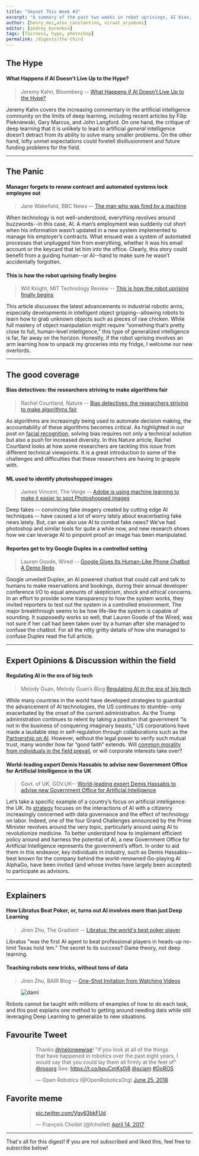 ```yaml
---
title: "Skynet This Week #3"
excerpt: "A summary of the past two weeks in robot uprisings, AI bias, and new policy initiatives"
author: [henry_mei,alex_constantino, viraat_aryabumi]
editor: [andrey_kurenkov]
tags: [fairness, hype, photoshop]
permalink: /digests/the-third
---
```


## The Hype


#### What Happens if AI Doesn’t Live Up to the Hype?

> Jeremy Kahn, Bloomberg -- [What Happens if AI Doesn’t Live Up to the Hype?](https://www.bloomberg.com/news/articles/2018-06-18/what-happens-if-ai-doesn-t-live-up-to-the-hype)


Jeremy Kahn covers the increasing commentary in the artificial intelligence community on the limits of deep learning, including recent articles by Filip Piekniewski, Gary Marcus, and John Langford. On one hand, the critique of deep learning that it is unlikely to lead to artificial *general* intelligence doesn’t detract from its ability to solve many smaller problems. On the other hand, lofty unmet expectations could foretell disillusionment and future funding problems for the field.

<hr>

## The Panic

#### Manager forgets to renew contract and automated systems lock employee out

> Jane Wakefield, BBC News -- [The man who was fired by a machine](https://www.bbc.co.uk/news/technology-44561838)


When technology is not well-understood, everything revolves around buzzwords--in this case, AI. A man’s employment was suddenly cut short when his information wasn’t updated in a new system implemented to manage his employer’s contracts. What ensued was a system of automated processes that unplugged him from everything, whether it was his email account or the keycard that let him into the office. Clearly, this story could benefit from a guiding human--or AI--hand to make sure he wasn’t accidentally forgotten. 

#### This is how the robot uprising finally begins 

> Will Knight, MIT Technology Review -- [This is how the robot uprising finally begins](https://www.technologyreview.com/s/611424/this-is-how-the-robot-uprising-finally-begins/)


This article discusses the latest advancements in industrial robotic arms, especially developments in intelligent object gripping--allowing robots to learn how to grab unknown objects such as pieces of raw chicken. While full mastery of object manipulation might require “something that’s pretty close to full, human-level intelligence,” this type of generalized intelligence is far, far away on the horizon. Honestly, if the robot uprising involves an arm learning how to unpack my groceries into my fridge, I welcome our new overlords. 

<hr>

## The good coverage

#### Bias detectives: the researchers striving to make algorithms fair

> Rachel Courtland, Nature -- [Bias detectives: the researchers striving to make algorithms fair](https://www.nature.com/articles/d41586-018-05469-3)


As algorithms are increasingly being used to automate decision making, the accountability of these algorithms becomes critical. As highlighted in our post on [facial recognition](https://www.skynettoday.com/briefs/face-recog/), solving bias requires not only a technical solution but also a push for increased diversity. In this Nature article, Rachel Courtland looks at how some researchers are tackling this issue from different technical viewpoints. It is a great introduction to some of the challenges and difficulties that these researchers are having to grapple with. 

#### ML used to identify photoshopped images

> James Vincent, The Verge -- [Adobe is using machine learning to make it easier to spot Photoshopped images](https://www.theverge.com/2018/6/22/17487764/adobe-photoshopped-fakes-edit-spotted-using-machine-learning-ai)


Deep fakes -- convincing fake imagery created by cutting edge AI techniques -- have caused a lot of worry lately about exacerbating fake news lately. But, can we also use AI to combat fake news? We’ve had photoshop and similar tools for quite a while now, and new research shows how we can leverage AI to pinpoint proof an image has been manipulated. 

#### Reportes get to try Google Duplex in a controlled setting

> Lauren Goode, Wired -- [Google Gives Its Human-Like Phone Chatbot A Demo Redo](https://www.wired.com/story/google-duplex-gets-a-second-debut/)

Google unveiled Duplex, an AI powered chatbot that could call and talk to humans to make reservations and bookings, during their annual developer conference I/O to equal amounts of skepticism, shock and ethical concerns. In an effort to provide some transparency to how the system works, they invited reporters to test out the system in a controlled environment. The major breakthrough seems to be how life-like the system is capable of sounding. It supposedly works so well, that Lauren Goode of the Wired, was not sure if her call had been taken over by a human after she managed to confuse the chatbot. For all the nitty gritty details of how she managed to confuse Duplex read the full article. 

<hr>

## Expert Opinions & Discussion within the field

#### Regulating AI in the era of big tech 

> Melody Guan, Melody Guan’s Blog [Regulating AI in the era of big tech](https://melodyguan.github.io/2018/06/23/Regulating-AI-BigTech.html)


While many countries in the world have developed strategies to guardrail the advancement of AI technologies, the US continues to stumble--only exacerbated by the onset of the current administration. As the Trump administration continues to relent by taking a position that government “is not in the business of conquering imaginary beasts,” US corporations have made a laudable step in self-regulation through collaborations such as the [Partnership on AI](https://www.partnershiponai.org/). However, without the legal power to verify such mutual trust, many wonder how far “good faith” extends. Will [common morality from individuals in the field prevail](https://www.nytimes.com/2018/06/01/technology/google-pentagon-project-maven.html), or will corporate interests take over?

#### World-leading expert Demis Hassabis to advise new Government Office for Artificial Intelligence in the UK 

> Govt. of UK, GOV.UK-- [World-leading expert Demis Hassabis to advise new Government Office for Artificial Intelligence](https://www.gov.uk/government/news/world-leading-expert-demis-hassabis-to-advise-new-government-office-for-artificial-intelligence)


Let’s take a specific example of a country’s focus on artificial intelligence: the UK. Its [strategy](https://publications.parliament.uk/pa/ld201719/ldselect/ldai/100/100.pdf) focuses on the interactions of AI with a citizenry increasingly concerned with data governance and the effect of technology on labor.  Indeed, one of the four Grand Challenges announced by the Prime Minister revolves around the very topic, particularly around using AI to revolutionize medicine. To better understand how to implement efficient policy around and harness the potential of AI, a new Government Office for Artificial Intelligence represents the government’s effort. In order to aid them in this endeavor, key individuals in industry, such as Demis Hassabis--best known for the company behind the world-renowned Go-playing AI AlphaGo, have been invited (and whose invites have largely been accepted) to participate as advisors.  

<hr>

## Explainers

#### How Libratus Beat Poker, or, turns out AI involves more than just Deep Learning

> Jiren Zhu, The Gradient -- [Libratus: the world's best poker player](https://thegradient.pub/libratus-poker/)


Libratus "was the first AI agent to beat professional players in heads-up no-limit Texas hold ’em." The secret to its success? Game theory, not deep learning.


#### Teaching robots new tricks, without tons of data

> Jiren Zhu, BAIR Blog -- [One-Shot Imitation from Watching Videos
](http://bair.berkeley.edu/blog/2018/06/28/daml/)

<figure>
      <img src="http://bair.berkeley.edu/static/blog/daml/daml_placing_peach.gif"  alt="daml"/>
</figure>

Robots cannot be taught with millions of examples of how to do each task, and this post explains one method to getting around needing data while still leveraging Deep Learning to generalize to new situations.

## Favourite Tweet
<figure>
<blockquote class="twitter-tweet" data-lang="en"><p lang="en" dir="ltr">Thanks <a href="https://twitter.com/meloneewise?ref_src=twsrc%5Etfw">@meloneewise</a>! &quot;if you look at all of the things that have happened in robotics over the past eight years, I would say that you could lay them all firmly at the feet of&quot; <a href="https://twitter.com/rosorg?ref_src=twsrc%5Etfw">@rosorg</a> See: <a href="https://t.co/kquCmKs0j8">https://t.co/kquCmKs0j8</a> <a href="https://twitter.com/sciam?ref_src=twsrc%5Etfw">@sciam</a> <a href="https://twitter.com/hashtag/GoROS?src=hash&amp;ref_src=twsrc%5Etfw">#GoROS</a></p>&mdash; Open Robotics (@OpenRoboticsOrg) <a href="https://twitter.com/OpenRoboticsOrg/status/1011386930133716992?ref_src=twsrc%5Etfw">June 25, 2018</a></blockquote>
<script async src="https://platform.twitter.com/widgets.js" charset="utf-8"></script>
</figure>

## Favorite meme
<figure>
<blockquote class="twitter-tweet" data-lang="en"><p lang="und" dir="ltr"><a href="https://t.co/Vgy63bkFUd">pic.twitter.com/Vgy63bkFUd</a></p>&mdash; François Chollet (@fchollet) <a href="https://twitter.com/fchollet/status/852676225382326272?ref_src=twsrc%5Etfw">April 14, 2017</a></blockquote>
<script async src="https://platform.twitter.com/widgets.js" charset="utf-8"></script>
</figure>


<hr>

That's all for this digest! If you are not subscribed and liked this, feel free to subscribe below!









